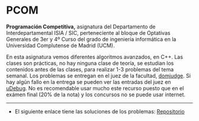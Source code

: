 # PCOM
**Programación Competitiva,** asignatura del Departamento de Interdepartamental ISIA / SIC, perteneciente al bloque de Optativas Generales de 3er y 4º Curso del grado de ingeniería informática en la Universidad Complutense de Madrid (UCM).

En esta asignatura vemos diferentes algoritmos avanzados, en C++. Las clases son prácticas, no hay ninguna clase de teoría, se estudian los contenidos antes de las clases, para realizar 1-3 problemas del tema semanal. Los problemas se entregan en el juez de la facultad, [domjudge](https://www.domjudge.org/). Si hay algún fallo en la entrega se pueden ver las entradas del juez en [uDebug](https://www.udebug.com/). No es recomendable usar mucho este recurso puesto que en el exámen final (20% de la nota) y los concursos no se puede usar internet.

---

- El siguiente enlace tiene las soluciones de los problemas: [Repositorio](https://github.com/Danipiza/Competitive_Programming)

